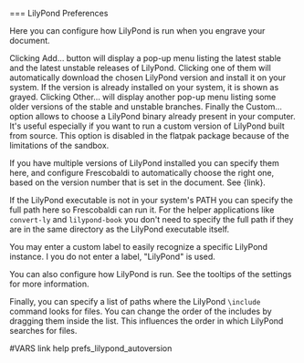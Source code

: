 === LilyPond Preferences

Here you can configure how LilyPond is run when you engrave your document.

Clicking Add… button will display a pop-up menu listing the latest stable
and the latest unstable releases of LilyPond. Clicking one of them will
automatically download the chosen LilyPond version and install it on your system.
If the version is already installed on your system, it is shown as grayed.
Clicking Other… will display another pop-up menu listing some older versions of
the stable and unstable branches.
Finally the Custom… option allows to choose a LilyPond binary already
present in your computer. It's useful especially if you want to run
a custom version of LilyPond built from source. This option is disabled in
the flatpak package because of the limitations of the sandbox.

If you have multiple versions of LilyPond installed you can specify them 
here, and configure Frescobaldi to automatically choose the right one, based 
on the version number that is set in the document. See {link}.

If the LilyPond executable is not in your system's PATH you can specify the 
full path here so Frescobaldi can run it. For the helper applications like 
`convert-ly` and `lilypond-book` you don't need to specify the full path if 
they are in the same directory as the LilyPond executable itself.

You may enter a custom label to easily recognize a specific LilyPond instance.
I you do not enter a label, "LilyPond" is used.

You can also configure how LilyPond is run. See the tooltips of
the settings for more information.

Finally, you can specify a list of paths where the LilyPond `\include`
command looks for files. You can change the order of the includes by
dragging them inside the list. This influences the order in which LilyPond
searches for files.

#VARS
link help prefs_lilypond_autoversion

